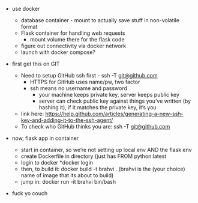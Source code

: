 * use docker
    * database container - mount to actually save stuff in non-volatile format 
    * Flask container for handling web requests
        * mount volume there for the flask code 
    * figure out connectivity via docker network
    * launch with docker compose?

* first get this on GIT
    * Need to setup GitHub ssh first -  ssh -T git@github.com
        * HTTPS for GitHub uses name/pw, two factor
        * ssh means no username and password
            * your machine keeps private key, server keeps public key
            * server can check public key against things you’ve written (by hashing it), if it matches the private key, it’s you
    * link here: https://help.github.com/articles/generating-a-new-ssh-key-and-adding-it-to-the-ssh-agent/
    * To check who GitHub thinks you are:   ssh -T git@github.com

* now, flask app in container
    * start in container, so we’re not setting up local env AND the flask env
    * create Dockerfile in directory (just has FROM python:latest
    * login to docker
        *docker login
    * then, to build it:  docker build -t brahvi . (brahvi is the (your choice) name of image that its about to build)
    * jump in: docker run -it brahvi bin/bash

* fuck yo couch